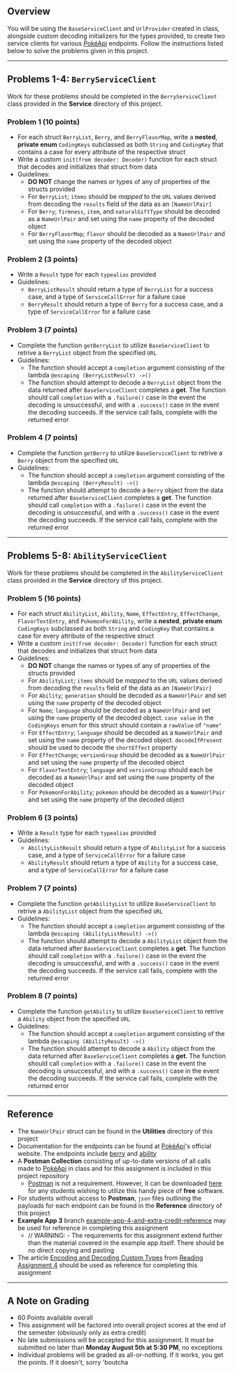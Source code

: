 ## Overview

You will be using the `BaseServiceClient` and `UrlProvider` created in class, alongside custom decoding initializers for the types provided, to create two service clients for various [PokéApi](https://pokeapi.co/docs/v2.html/) endpoints. Follow the instructions listed below to solve the problems given in this project.

---

## Problems 1-4: `BerryServiceClient`

Work for these problems should be completed in the `BerryServiceClient` class provided in the **Service** directory of this project.

### Problem 1 (10 points)

- For each struct `BerryList`, `Berry`, and `BerryFlavorMap`, write a **nested**, **private enum** `CodingKeys` subclassed as both `String` and `CodingKey` that contains a case for every attribute of the respective struct
- Write a custom `init(from decoder: Decoder)` function for each struct that decodes and initializes that struct from data
- Guidelines:
    - **DO NOT** change the names or types of any of properties of the structs provided
    - For `BerryList`; `items` should be _mapped_ to the `URL` values derived from decoding the `results` field of the data as an `[NameUrlPair]`
    - For `Berry`; `firmness`, `item`, and `naturalGiftType` should be decoded as a `NameUrlPair` and set using the `name` property of the decoded object
    - For `BerryFlavorMap`; `flavor` should be decoded as a `NameUrlPair` and set using the `name` property of the decoded object

### Problem 2 (3 points)

- Write a `Result` type for each `typealias` provided
- Guidelines:
    - `BerryListResult` should return a type of `BerryList` for a success case, and a type of `ServiceCallError` for a failure case
    - `BerryResult` should return a type of `Berry` for a success case, and a type of `ServiceCallError` for a failure case

### Problem 3 (7 points)

- Complete the function `getBerryList` to utilize `BaseServiceClient` to retrive a `BerryList` object from the specified `URL`
- Guidelines:
    - The function should accept a `completion` argument consisting of the lambda `@escaping (BerryListResult) ->()`
    - The function should attempt to decode a `BerryList` object from the data returned after `BaseServiceClient` completes a **get**. The function should call `completion` with a `.failure()` case in the event the decoding is unsuccessful, and with a `.success()` case in the event the decoding succeeds. If the service call fails, complete with the returned error

### Problem 4 (7 points)

- Complete the function `getBerry` to utilize `BaseServiceClient` to retrive a `Berry` object from the specified `URL`
- Guidelines:
    - The function should accept a `completion` argument consisting of the lambda `@escaping (BerryResult) ->()`
    - The function should attempt to decode a `Berry` object from the data returned after `BaseServiceClient` completes a **get**. The function should call `completion` with a `.failure()` case in the event the decoding is unsuccessful, and with a `.success()` case in the event the decoding succeeds. If the service call fails, complete with the returned error

---

## Problems 5-8: `AbilityServiceClient`

Work for these problems should be completed in the `AbilityServiceClient` class provided in the **Service** directory of this project.

### Problem 5 (16 points)

- For each struct `AbilityList`, `Ability`, `Name`, `EffectEntry`, `EffectChange`, `FlavorTextEntry`, and `PokemonForAbility`, write a **nested**, **private enum** `CodingKeys` subclassed as both `String` and `CodingKey` that contains a case for every attribute of the respective struct
- Write a custom `init(from decoder: Decoder)` function for each struct that decodes and initializes that struct from data
- Guidelines:
    - **DO NOT** change the names or types of any of properties of the structs provided
    - For `AbilityList`; `items` should be _mapped_ to the `URL` values derived from decoding the `results` field of the data as an `[NameUrlPair]`
    - For `Ability`; `generation` should be decoded as a `NameUrlPair` and set using the `name` property of the decoded object
    - For `Name`; `language` should be decoded as a `NameUrlPair` and set using the `name` property of the decoded object. `case value` in the `CodingKeys` enum for this struct should contain a `rawValue` of `"name"`
    - For `EffectEntry`; `language` should be decoded as a `NameUrlPair` and set using the `name` property of the decoded object. `decodeIfPresent` should be used to decode the `shortEffect` property
    - For `EffectChange`; `versionGroup` should be decoded as a `NameUrlPair` and set using the `name` property of the decoded object
    - For `FlavorTextEntry`; `language` and `versionGroup` should each be decoded as a `NameUrlPair` and set using the `name` property of the decoded object
    - For `PokemonForAbility`; `pokemon` should be decoded as a `NameUrlPair` and set using the `name` property of the decoded object

### Problem 6 (3 points)

- Write a `Result` type for each `typealias` provided
- Guidelines:
    - `AbilityListResult` should return a type of `AbilityList` for a success case, and a type of `ServiceCallError` for a failure case
    - `AbilityResult` should return a type of `Ability` for a success case, and a type of `ServiceCallError` for a failure case

### Problem 7 (7 points)

- Complete the function `getAbilityList` to utilize `BaseServiceClient` to retrive a `AbilityList` object from the specified `URL`
- Guidelines:
    - The function should accept a `completion` argument consisting of the lambda `@escaping (AbilityListResult) ->()`
    - The function should attempt to decode a `AbilityList` object from the data returned after `BaseServiceClient` completes a **get**. The function should call `completion` with a `.failure()` case in the event the decoding is unsuccessful, and with a `.success()` case in the event the decoding succeeds. If the service call fails, complete with the returned error

### Problem 8 (7 points)

- Complete the function `getAbility` to utilize `BaseServiceClient` to retrive a `Ability` object from the specified `URL`
- Guidelines:
    - The function should accept a `completion` argument consisting of the lambda `@escaping (AbilityResult) ->()`
    - The function should attempt to decode a `Ability` object from the data returned after `BaseServiceClient` completes a **get**. The function should call `completion` with a `.failure()` case in the event the decoding is unsuccessful, and with a `.success()` case in the event the decoding succeeds. If the service call fails, complete with the returned error  

---

## Reference

- The `NameUrlPair` struct can be found in the **Utilities** directory of this project
- Documentation for the endpoints can be found at [PokéApi](https://pokeapi.co/docs/v2.html/)'s official website. The endpoints include [berry](https://pokeapi.co/docs/v2.html/#berries-section) and [ability](https://pokeapi.co/docs/v2.html/#abilities)
- A **Postman Collection** consisting of up-to-date versions of all calls made to [PokéApi](https://pokeapi.co/docs/v2.html/) in class and for this assignment is included in this project repository
    - [Postman](https://www.getpostman.com/) is not a requirement. However, it can be downloaded [here](https://www.getpostman.com/downloads/) for any students wishing to utilize this handy piece of **free** software.
- For students without access to **Postman**, `json` files outlining the payloads for each endpoint can be found in the **Reference** directory of this project
- **Example App 3** branch [example-app-4-and-extra-credit-reference](https://github.com/gmhz7b/example_app_3/tree/example-app-4-and-extra-credit-reference) may be used for reference in completing this assignment
    - // WARNING: - The requirements for this assignment extend further than the material covered in the example app itself. There should be no direct copying and pasting
- The article [Encoding and Decoding Custom Types](https://developer.apple.com/documentation/foundation/archives_and_serialization/encoding_and_decoding_custom_types) from [Reading Assignment 4](https://umsl.instructure.com/courses/52863/assignments/251520) should be used as reference for completing this assignment

---

## A Note on Grading

- 60 Points available overall
- This assignment will be factored into overall project scores at the end of the semester (obviously only as extra credit)
- No late submissions will be accepted for this assignment. It must be submitted no later than **Monday August 5th at 5:30 PM**, no exceptions
- Individual problems will be graded as all-or-nothing. If it works, you get the points. If it doesn't, sorry 'boutcha